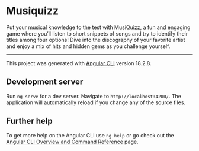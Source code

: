 # Musiquizz

Put your musical knowledge to the test with MusiQuizz, a fun and engaging game where you’ll listen to short snippets of songs and try to identify their titles among four options! Dive into the discography of your favorite artist and enjoy a mix of hits and hidden gems as you challenge yourself.

------------------------------------------------------------------------------------------------------------------------------------------------------------------------------
This project was generated with [Angular CLI](https://github.com/angular/angular-cli) version 18.2.8.

## Development server

Run `ng serve` for a dev server. Navigate to `http://localhost:4200/`. The application will automatically reload if you change any of the source files.

## Further help

To get more help on the Angular CLI use `ng help` or go check out the [Angular CLI Overview and Command Reference](https://angular.dev/tools/cli) page.
